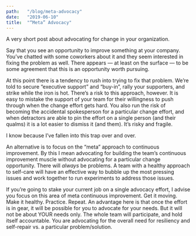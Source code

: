 ```yaml
---
path:	"/blog/meta-advocacy"
date:	"2019-06-10"
title:	"“Meta” Advocacy"
---
```


A very short post about advocating for change in your organization.

Say that you see an opportunity to improve something at your company. You’ve chatted with some coworkers about it and they seem interested in fixing the problem as well. There appears — at least on the surface — to be some agreement that this is an opportunity worth pursuing.

At this point there is a tendency to rush into trying to fix that problem. We’re told to secure “executive support” and “buy-in”, rally your supporters, and strike while the iron is hot. There’s a risk to this approach, however. It is easy to mistake the support of your team for their willingness to push through when the change effort gets hard. You also run the risk of becoming the accidental spokesperson for a particular change effort, and when detractors are able to pin the effort on a single person (and their qualms) it is a lot easier to dismiss it (and them). It’s risky and fragile.

I know because I’ve fallen into this trap over and over.

An alternative is to focus on the “meta” approach to continuous improvement. By this I mean advocating for building the team’s continuous improvement muscle without advocating for a particular change opportunity. There will *always* be problems. A team with a healthy approach to self-care will have an effective way to bubble up the most pressing issues and work together to run experiments to address those issues.

If you’re going to stake your current job on a single advocacy effort, I advise you focus on this area of meta continuous improvement. Get it moving. Make it healthy. Practice. Repeat. An advantage here is that once the effort is in gear, it will be possible for you to advocate for your needs. But it will not be about YOUR needs only. The whole team will participate, and hold itself accountable. You are advocating for the overall need for resiliency and self-repair vs. a particular problem/solution.

